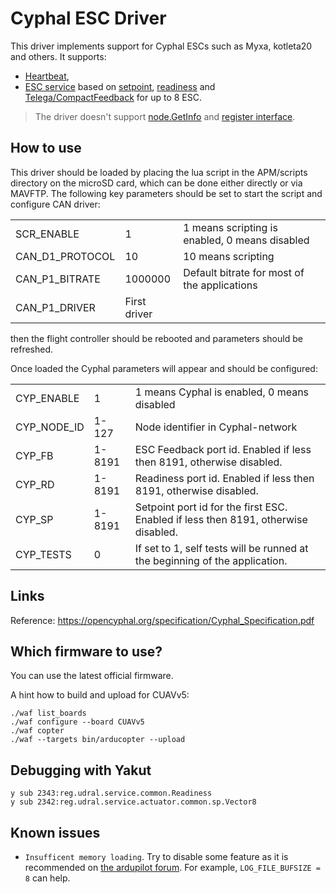 # Cyphal ESC Driver

This driver implements support for Cyphal ESCs such as Myxa, kotleta20 and
others. It supports:
- [Heartbeat](https://github.com/OpenCyphal/public_regulated_data_types/blob/master/uavcan/node/7509.Heartbeat.1.0.dsdl),
- [ESC service](https://github.com/OpenCyphal/public_regulated_data_types/blob/master/reg/udral/service/actuator/esc/_.0.1.dsdl) based on [setpoint](https://github.com/OpenCyphal/public_regulated_data_types/blob/master/reg/udral/service/actuator/common/sp/_.0.1.dsdl), [readiness](https://github.com/OpenCyphal/public_regulated_data_types/blob/master/reg/udral/service/common/Readiness.0.1.dsdl) and [Telega/CompactFeedback](https://github.com/Zubax/zubax_dsdl/blob/master/zubax/telega/CompactFeedback.1.0.dsdl) for up to 8 ESC.

> The driver doesn't support [node.GetInfo](https://github.com/OpenCyphal/public_regulated_data_types/blob/master/uavcan/node/430.GetInfo.1.0.dsdl) and [register interface](https://github.com/OpenCyphal/public_regulated_data_types/blob/master/uavcan/register/384.Access.1.0.dsdl).

## How to use

This driver should be loaded by placing the lua script in the
APM/scripts directory on the microSD card, which can be done either
directly or via MAVFTP. The following key parameters should be set to
start the script and configure CAN driver:

||||
|-|-|-|
| SCR_ENABLE      | 1 | 1 means scripting is enabled, 0 means disabled
| CAN_D1_PROTOCOL | 10 | 10 means scripting
| CAN_P1_BITRATE  | 1000000 | Default bitrate for most of the applications
| CAN_P1_DRIVER   | First driver

then the flight controller should be rebooted and parameters should be
refreshed.

Once loaded the Cyphal parameters will appear and should be configured:

||||
|-|-|-|
| CYP_ENABLE      | 1 | 1 means Cyphal is enabled, 0 means disabled
| CYP_NODE_ID     | 1-127 | Node identifier in Cyphal-network
| CYP_FB          | 1-8191 | ESC Feedback port id. Enabled if less then 8191, otherwise disabled.
| CYP_RD          | 1-8191 | Readiness port id. Enabled if less then 8191, otherwise disabled.
| CYP_SP          | 1-8191 | Setpoint port id for the first ESC. Enabled if less then 8191, otherwise disabled.
| CYP_TESTS       | 0 | If set to 1, self tests will be runned at the beginning of the application.

## Links

Reference: https://opencyphal.org/specification/Cyphal_Specification.pdf

## Which firmware to use?

You can use the latest official firmware.

A hint how to build and upload for CUAVv5:

```
./waf list_boards
./waf configure --board CUAVv5
./waf copter
./waf --targets bin/arducopter --upload
```

## Debugging with Yakut

```
y sub 2343:reg.udral.service.common.Readiness
y sub 2342:reg.udral.service.actuator.common.sp.Vector8
```

## Known issues

- `Insufficent memory loading`. Try to disable some feature as it is recommended on [the ardupilot forum](https://discuss.ardupilot.org/t/lua-script-pre-arm-error/86834). For example, `LOG_FILE_BUFSIZE = 8` can help.
